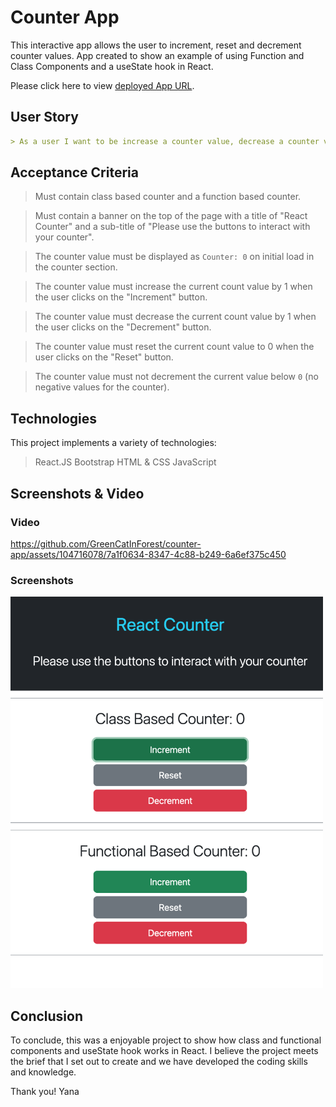 # Counter App

This interactive app allows the user to increment, reset and decrement counter values. App created to show an example of using Function and Class Components and a useState hook in React.

Please click here to view [deployed App URL](https://counter-app-react-sigma.vercel.app/).

## User Story

```md
> As a user I want to be increase a counter value, decrease a counter value up to 0, and reset a counter value to 0.
```

## Acceptance Criteria

> Must contain class based counter and a function based counter.

> Must contain a banner on the top of the page with a title of "React Counter" and a sub-title of "Please use the buttons to interact with your counter".

> The counter value must be displayed as `Counter: 0` on initial load in the counter section.

> The counter value must increase the current count value by 1 when the user clicks on the "Increment" button.

> The counter value must decrease the current count value by 1 when the user clicks on the "Decrement" button.

> The counter value must reset the current count value to 0 when the user clicks on the "Reset" button.

> The counter value must not decrement the current value below `0` (no negative values for the counter).

## Technologies

This project implements a variety of technologies:

> React.JS
> Bootstrap
> HTML & CSS
> JavaScript

## Screenshots & Video

### Video

https://github.com/GreenCatInForest/counter-app/assets/104716078/7a1f0634-8347-4c88-b249-6a6ef375c450

### Screenshots

<img src="./src/accets/image/screenshot-mobile.png" width="500px"/>

## Conclusion

To conclude, this was a enjoyable project to show how class and functional components and useState hook works in React. I believe the project meets the brief that I set out to create and we have developed the coding skills and knowledge.

Thank you! 
Yana

